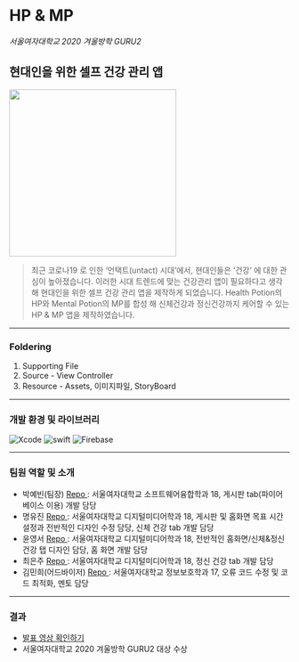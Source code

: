 # HP & MP
 *서울여자대학교 2020 겨울방학 GURU2*
 <br>

 ## 현대인을 위한 셀프 건강 관리 앱
 <img src="https://user-images.githubusercontent.com/51286963/92994590-9d0aef00-f536-11ea-8822-99b9a521ace4.png" height="300"> 

 > 최근 코로나19 로 인한 ‘언택트(untact) 시대’에서, 현대인들은 ‘건강’ 에 대한 관심이 높아졌습니다. 이러한 시대 트렌드에 맞는 건강관리 앱이 필요하다고 생각해 현대인을 위한 셀프 건강 관리 앱을 제작하게 되었습니다. Health Potion의 HP와 Mental Potion의 MP를 합성 해 신체건강과 정신건강까지 케어할 수 있는 HP & MP 앱을 제작하였습니다.

 ------------

 ### Foldering
 1. Supporting File
 2. Source - View Controller
 3. Resource - Assets, 이미지파일, StoryBoard

 ------------
 ### 개발 환경 및 라이브러리
 ![Xcode](https://img.shields.io/badge/Xcode-11.5-blue)
 ![swift](https://img.shields.io/badge/swift-5.0-green)
 ![Firebase](https://img.shields.io/badge/Firebase-Analytics-yellow)

 ------------
 ### 팀원 역할 및 소개
 - 박예빈(팀장) [ Repo ](https://github.com/beansbin) : 서울여자대학교 소프트웨어융합학과 18, 게시판 tab(파이어베이스 이용) 개발 담당<br>
 - 명유진 [ Repo ](https://github.com/Yujin-m) : 서울여자대학교 디지털미디어학과 18, 게시판 및 홈화면 목표 시간 설정과 전반적인 디자인 수정 담당, 신체 건강 tab 개발 담당<br>
 - 윤영서 [ Repo ](https://github.com/realwhyjay) : 
 서울여자대학교 디지털미디어학과 18, 전반적인 홈화면/신체&정신건강 탭 디자인 담당, 홈 화면 개발 담당
 - 최은주 [ Repo ](https://github.com/jane1choi) : 서울여자대학교 디지털미디어학과 18, 정신 건강 tab 개발 담당
 - 김민희(어드바이저) [ Repo ](https://github.com/xwoud) : 서울여자대학교 정보보호학과 17, 오류 코드 수정 및 코드 최적화, 멘토 담당
 ------------
 ### 결과
 - [발표 영상 확인하기](https://youtu.be/lttnKMDCMAM)
 - 서울여자대학교 2020 겨울방학 GURU2 대상 수상
